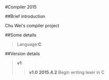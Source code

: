 #Compiler 2015

##Brief introduction

Chu Wei's compiler project

##Some details

>Language:**C**

##Version details

>**v1**
>>**v1.0**
**2015.4.2**
Begin writing lexer in C
